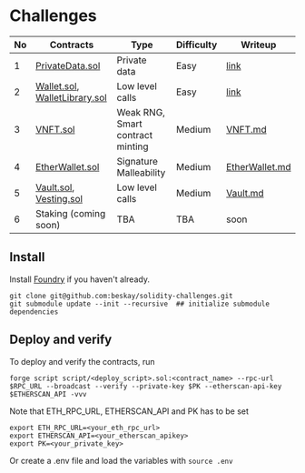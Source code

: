 # Challenges

| No  | Contracts                                                                    | Type                                  | Difficulty | Writeup                                                                                 |
| --- | ---------------------------------------------------------------------------- | ------------------------------------- | ---------- | --------------------------------------------------------------------------------------- |
| 1   | [PrivateData.sol](src/PrivateData.sol)                                       | Private data                          | Easy       | [link](https://mirror.xyz/ethernautdao.eth/mxnAUuwRX6h42jubCzF_9-Tbsp14uH_eQ3xyEn4jF7w) |
| 2   | [Wallet.sol](src/Wallet.sol),<br/>[WalletLibrary.sol](src/WalletLibrary.sol) | Low level calls                       | Easy       | [link](https://mirror.xyz/ethernautdao.eth/-rj5iTdt_GTRNS7aIzJBwqp95UGemxIMzNN-m96Io8Y) |
| 3   | [VNFT.sol](src/VNFT.sol)                                                     | Weak RNG,<br/> Smart contract minting | Medium     | [VNFT.md](writeups/VNFT.md)                                                             |
| 4   | [EtherWallet.sol](src/EtherWallet.sol)                                       | Signature Malleability                | Medium     | [EtherWallet.md](writeups/EtherWallet.md)                                               |
| 5   | [Vault.sol](src/Vault.sol),<br/>[Vesting.sol](src/Vesting.sol)               | Low level calls                       | Medium     | [Vault.md](writeups/Vault.md)                                                           |
| 6   | Staking (coming soon)                                                        | TBA                                   | TBA        | soon                                                                                    |

## Install

Install [Foundry](https://github.com/gakonst/foundry) if you haven't already.

```
git clone git@github.com:beskay/solidity-challenges.git
git submodule update --init --recursive  ## initialize submodule dependencies
```

## Deploy and verify

To deploy and verify the contracts, run

```
forge script script/<deploy_script>.sol:<contract_name> --rpc-url $RPC_URL --broadcast --verify --private-key $PK --etherscan-api-key $ETHERSCAN_API -vvv
```

Note that ETH_RPC_URL, ETHERSCAN_API and PK has to be set

```
export ETH_RPC_URL=<your_eth_rpc_url>
export ETHERSCAN_API=<your_etherscan_apikey>
export PK=<your_private_key>
```

Or create a .env file and load the variables with `source .env`
